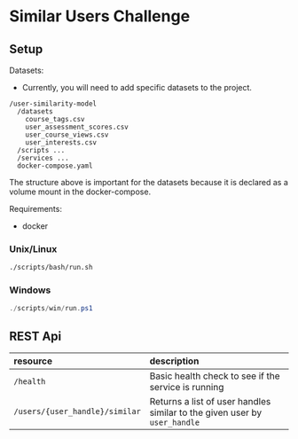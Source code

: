 # Similar Users Challenge

## Setup

Datasets:
  - Currently, you will need to add specific datasets to the project.

```
/user-similarity-model
  /datasets
    course_tags.csv
    user_assessment_scores.csv
    user_course_views.csv
    user_interests.csv
  /scripts ...
  /services ...
  docker-compose.yaml
```

The structure above is important for the datasets because it is declared as a volume mount in the docker-compose.

Requirements:
  - docker

### Unix/Linux

```sh
./scripts/bash/run.sh
```

### Windows

```powershell
./scripts/win/run.ps1
```

## REST Api

| resource | description |
|:---------|:------------|
| `/health`| Basic health check to see if the service is running |
| `/users/{user_handle}/similar` | Returns a list of user handles similar to the given user by `user_handle` |